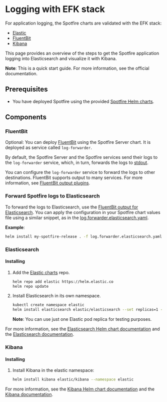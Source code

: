 # Logging with EFK stack

For application logging, the Spotfire charts are validated with the EFK stack: 
- [Elastic](https://www.elastic.co/elasticsearch/)
- [FluentBit](https://fluentbit.io/)
- [Kibana](https://www.elastic.co/kibana/)

This page provides an overview of the steps to get the Spotfire application logging into Elasticsearch and visualize it with Kibana.

**Note**: This is a quick start guide. For more information, see the official documentation.

## Prerequisites

- You have deployed Spotfire using the provided [Spotfire Helm charts](../helm/README.md).

## Components

### FluentBit

Optional: You can deploy [FluentBit](https://fluentbit.io/) using the Spotfire Server chart. It is deployed as service called `log-forwarder`.

By default, the Spotfire Server and the Spotfire services send their logs to the `log-forwarder` service, which, in turn, forwards the logs to [stdout](https://docs.fluentbit.io/manual/pipeline/outputs/standard-output).

You can configure the `log-forwarder` service to forward the logs to other destinations. 
FluentBit supports output to many services.
For more information, see [FluentBit output plugins](https://docs.fluentbit.io/manual/pipeline/outputs).

### Forward Spotfire logs to Elasticsearch

To forward the logs to Elasticsearch, use the [FluentBit output for Elasticsearch](https://docs.fluentbit.io/manual/pipeline/outputs/elasticsearch).
You can apply the configuration in your Spotfire chart values file using a similar snippet, as in the [log.forwarder.elasticsearch.yaml](examples/logging/log.forwarder.elasticsearch.yaml).

**Example**:
```bash
helm install my-spotfire-release . -f log.forwarder.elasticsearch.yaml 
```

### Elasticsearch

#### Installing

1. Add the [Elastic charts](https://github.com/elastic/helm-charts) repo.
    ```bash
    helm repo add elastic https://helm.elastic.co
    helm repo update
    ```

2. Install Elasticsearch in its own namespace.
    ```bash
    kubectl create namespace elastic
    helm install elasticsearch elastic/elasticsearch --set replicas=1 --namespace elastic
    ```

    **Note**: You can use just one Elastic pod replica for testing purposes.

For more information, see the [Elasticsearch Helm chart documentation](https://github.com/elastic/helm-charts/blob/main/elasticsearch/README.md) and the [Elasticsearch documentation](https://www.elastic.co/elasticsearch/).

### Kibana

#### Installing

1. Install Kibana in the elastic namespace:
    ```bash
    helm install kibana elastic/kibana --namespace elastic
    ```

For more information, see the [Kibana Helm
chart documentation](https://github.com/elastic/helm-charts/tree/main/kibana) and the [Kibana documentation](https://www.elastic.co/kibana/).



